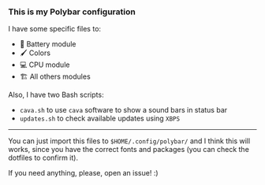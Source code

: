 ### This is my Polybar configuration

I have some specific files to:

- 🔋 Battery module
- 🖌️ Colors
- 💻 CPU module
- 🏗️ All others modules

Also, I have two Bash scripts:

- `cava.sh` to use `cava` software to show a sound bars in status bar
- `updates.sh` to check available updates using `XBPS`

---

You can just import this files to `$HOME/.config/polybar/` and I think this will works, since you have the correct fonts and packages (you can check the dotfiles to confirm it).

If you need anything, please, open an issue! :)
